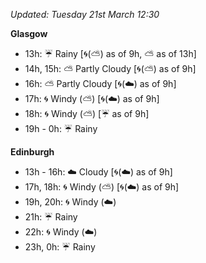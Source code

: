 *Updated: Tuesday 21st March 12:30*

**Glasgow**

* 13h: :umbrella: Rainy [:cyclone:(:partly_sunny:) as of 9h, :partly_sunny: as of 13h]
* 14h, 15h: :partly_sunny: Partly Cloudy [:cyclone:(:partly_sunny:) as of 9h]
* 16h: :partly_sunny: Partly Cloudy [:cyclone:(:cloud:) as of 9h]
* 17h: :cyclone: Windy (:partly_sunny:) [:cyclone:(:cloud:) as of 9h]
* 18h: :cyclone: Windy (:partly_sunny:) [:umbrella: as of 9h]
* 19h - 0h: :umbrella: Rainy

**Edinburgh**

* 13h - 16h: :cloud: Cloudy [:cyclone:(:cloud:) as of 9h]
* 17h, 18h: :cyclone: Windy (:partly_sunny:) [:cyclone:(:cloud:) as of 9h]
* 19h, 20h: :cyclone: Windy (:cloud:)
* 21h: :umbrella: Rainy
* 22h: :cyclone: Windy (:cloud:)
* 23h, 0h: :umbrella: Rainy
